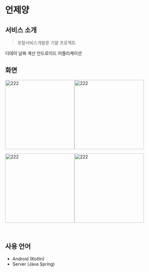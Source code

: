 # 언제양

## 서비스 소개
> 포탈서비스개발론 기말 프로젝트

디데이 날짜 계산 안드로이드 어플리케이션

## 화면
<img width="224" alt="222" src="https://user-images.githubusercontent.com/41279544/119473949-a4052500-bd86-11eb-9e91-826e22290fc0.PNG"><img width="224" alt="222" src="https://user-images.githubusercontent.com/41279544/119473936-9f407100-bd86-11eb-9807-8eb8a8310a9e.PNG">

<img width="224" alt="222" src="https://user-images.githubusercontent.com/41279544/119473943-a0719e00-bd86-11eb-97b2-f32d269e0f4f.PNG"><img width="224" alt="222" src="https://user-images.githubusercontent.com/41279544/119473945-a1a2cb00-bd86-11eb-8674-0ed38283adb4.PNG">

<br>

## 사용 언어
- Android (Kotlin)
- Server (Java Spring)
